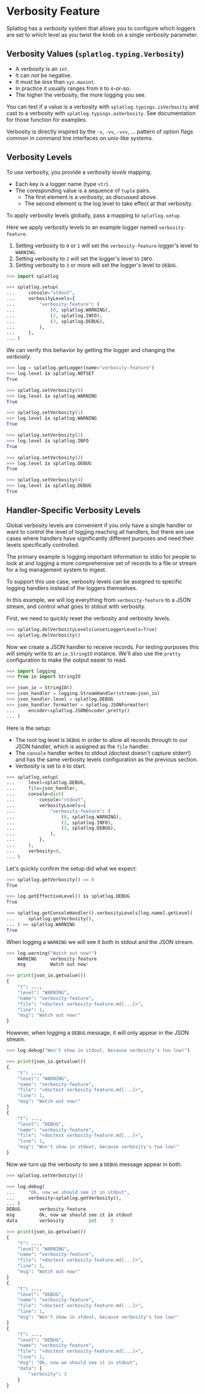Verbosity Feature
==============================================================================

Splatlog has a _verbosity_ system that allows you to configure which loggers
are set to which level as you twist the knob on a single _verbosity_ parameter.

Verbosity Values (`splatlog.typing.Verbosity`)
------------------------------------------------------------------------------

-   A _verbosity_ is an `int`.
-   It can _not_ be negative.
-   It must be _less_ than `sys.maxint`.
-   In practice it usually ranges from `0` to `4`-or-so.
-   The higher the verbosity, the more logging you see.

You can test if a value is a verbosity with `splatlog.typings.isVerbosity` and
cast to a verbosity with `splatlog.typings.asVerbosity`. See documentation for
those function for examples.

Verbosity is directly inspired by the `-v`, `-vv`, `-vvv`, ... pattern of option
flags common in command line interfaces on unix-like systems.

Verbosity Levels
------------------------------------------------------------------------------

To use verbosity, you provide a _verbosity levels_ mapping.

-   Each key is a logger name (type `str`).
-   The coresponding value is a sequence of `tuple` pairs.
    -   The first element is a _verbosity_, as discussed above.
    -   The second element is the log level to take effect at that verbosity.

To apply verbosity levels globally, pass a mapping to `splatlog.setup`.

Here we apply verbosity levels to an example logger named `verbosity-feature`.

1.  Setting verbosity to `0` or `1` will set the `verbosity-feature` logger's 
    level to `WARNING`.
2.  Setting verbosity to `2` will set the logger's level to `INFO`.
3.  Setting verbosity to `3` or more will set the logger's level to `DEBUG`.

```python
>>> import splatlog

>>> splatlog.setup(
...     console="stdout",
...     verbosityLevels={
...         "verbosity-feature": (
...             (0, splatlog.WARNING),
...             (2, splatlog.INFO),
...             (3, splatlog.DEBUG),
...         ),
...     },
... )

```

We can verify this behavior by getting the logger and changing the _verbosity_.

```python
>>> log = splatlog.getLogger(name="verbosity-feature")
>>> log.level is splatlog.NOTSET
True

>>> splatlog.setVerbosity(0)
>>> log.level is splatlog.WARNING
True

>>> splatlog.setVerbosity(1)
>>> log.level is splatlog.WARNING
True

>>> splatlog.setVerbosity(2)
>>> log.level is splatlog.INFO
True

>>> splatlog.setVerbosity(3)
>>> log.level is splatlog.DEBUG
True

>>> splatlog.setVerbosity(4)
>>> log.level is splatlog.DEBUG
True

```

Handler-Specific Verbosity Levels
------------------------------------------------------------------------------

Global verbosity levels are convenient if you only have a single handler or want
to control the level of logging reaching all handlers, but there are use cases
where handlers have significantly different purposes and need their levels
specifically controlled.

The primary example is logging important information to stdio for people to look
at and logging a more comprehensive set of records to a file or stream for a log
management system to ingest.

To support this use case, verbosity levels can be assigned to specific logging
handlers instead of the loggers themselves.

In this example, we will log everything from `verbosity-feature` to a JSON
stream, and control what goes to stdout with verbosity.

First, we need to quickly reset the verbosity and verbosity levels.

```python
>>> splatlog.delVerbosityLevels(unsetLoggerLevels=True)
>>> splatlog.delVerbosity()

```

Now we create a JSON handler to receive records. For testing purposes this will
simply write to an `io.StringIO` instance. We'll also use the `pretty`
configuration to make the output easier to read.

```python
>>> import logging
>>> from io import StringIO

>>> json_io = StringIO()
>>> json_handler = logging.StreamHandler(stream=json_io)
>>> json_handler.level = splatlog.DEBUG
>>> json_handler.formatter = splatlog.JSONFormatter(
...     encoder=splatlog.JSONEncoder.pretty()
... )

```

Here is the setup:

-   The root log level is `DEBUG` in order to allow all records through to our
    JSON handler, which is assigned as the `file` handler.
-   The `console` handler writes to stdout (doctest doesn't capture stderr!) and
    has the same verbosity levels configuration as the previous section.
-   Verbosity is set to `0` to start.

```python
>>> splatlog.setup(
...     level=splatlog.DEBUG,
...     file=json_handler,
...     console=dict(
...         console="stdout",
...         verbosityLevels={
...             "verbosity-feature": (
...                 (0, splatlog.WARNING),
...                 (2, splatlog.INFO),
...                 (3, splatlog.DEBUG),
...             ),
...         },
...     ),
...     verbosity=0,
... )

```

Let's quickly confirm the setup did what we expect:

```python
>>> splatlog.getVerbosity() == 0
True

>>> log.getEffectiveLevel() is splatlog.DEBUG
True

>>> splatlog.getConsoleHandler().verbosityLevels[log.name].getLevel(
...     splatlog.getVerbosity(),
... ) == splatlog.WARNING
True

```

When logging a `WARNING` we will see it both in stdout and the JSON stream.

```python
>>> log.warning("Watch out now!")
    WARNING     verbosity-feature
    msg         Watch out now!

>>> print(json_io.getvalue())
{
    "t": ...,
    "level": "WARNING",
    "name": "verbosity-feature",
    "file": "<doctest verbosity-feature.md[...]>",
    "line": 1,
    "msg": "Watch out now!"
}

```

However, when logging a `DEBUG` message, it will only appear in the JSON stream.

```python
>>> log.debug("Won't show in stdout, because verbosity's too low!")

>>> print(json_io.getvalue())
{
    "t": ...,
    "level": "WARNING",
    "name": "verbosity-feature",
    "file": "<doctest verbosity-feature.md[...]>",
    "line": 1,
    "msg": "Watch out now!"
}
{
    "t": ...,
    "level": "DEBUG",
    "name": "verbosity-feature",
    "file": "<doctest verbosity-feature.md[...]>",
    "line": 1,
    "msg": "Won't show in stdout, because verbosity's too low!"
}

```

Now we turn up the verbosity to see a `DEBUG` message appear in both.

```python
>>> splatlog.setVerbosity(3)

>>> log.debug(
...     "Ok, now we should see it in stdout",
...     verbosity=splatlog.getVerbosity(),
... )
DEBUG       verbosity-feature
msg         Ok, now we should see it in stdout
data        verbosity         int     3

>>> print(json_io.getvalue())
{
    "t": ...,
    "level": "WARNING",
    "name": "verbosity-feature",
    "file": "<doctest verbosity-feature.md[...]>",
    "line": 1,
    "msg": "Watch out now!"
}
{
    "t": ...,
    "level": "DEBUG",
    "name": "verbosity-feature",
    "file": "<doctest verbosity-feature.md[...]>",
    "line": 1,
    "msg": "Won't show in stdout, because verbosity's too low!"
}
{
    "t": ...,
    "level": "DEBUG",
    "name": "verbosity-feature",
    "file": "<doctest verbosity-feature.md[...]>",
    "line": 1,
    "msg": "Ok, now we should see it in stdout",
    "data": {
        "verbosity": 3
    }
}

```
